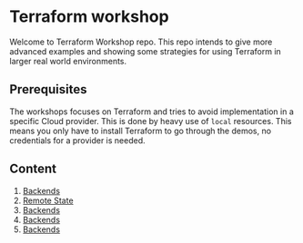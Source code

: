 # Terraform workshop

Welcome to Terraform Workshop repo. This repo intends to give more advanced examples and showing some strategies
for using Terraform in larger real world environments.

## Prerequisites

The workshops focuses on Terraform and tries to avoid implementation in a specific Cloud provider. This is done
by heavy use of `local` resources. This means you only have to install Terraform to go through the demos, no
credentials for a provider is needed.

## Content

1. [Backends](./1-backends/)
2. [Remote State](./2-remote-state/)
3. [Backends](./3-import/)
4. [Backends](./4-documentation/)
5. [Backends](./5-tools/)
